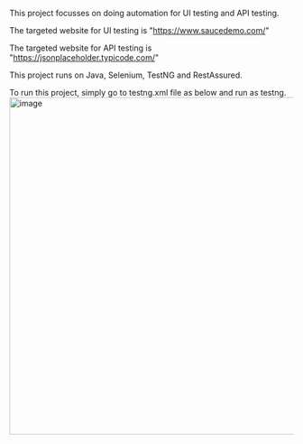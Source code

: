 This project focusses on doing automation for UI testing and API testing.

The targeted website for UI testing is "https://www.saucedemo.com/"

The targeted website for API testing is "https://jsonplaceholder.typicode.com/"

This project runs on Java, Selenium, TestNG and RestAssured.

To run this project, simply go to testng.xml file as below and run as testng.
<img width="722" height="598" alt="image" src="https://github.com/user-attachments/assets/91699cee-b157-4687-9cde-c3985951df40" />

